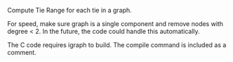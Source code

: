 Compute Tie Range for each tie in a graph. 

For speed, make sure graph is a single component and remove nodes with degree < 2. 
In the future, the code could handle this automatically. 

The C code requires igraph to build. The compile command is included as a comment. 
